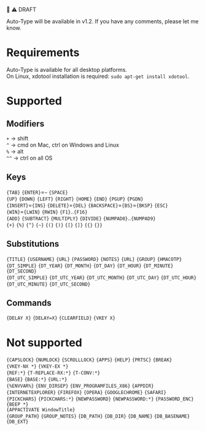 :construction: :warning: DRAFT   

Auto-Type will be available in v1.2. If you have any comments, please let me know.  

# Requirements

Auto-Type is available for all desktop platforms.  
On Linux, xdotool installation is required: `sudo apt-get install xdotool`.

# Supported

## Modifiers

`+` &rarr; shift  
`^` &rarr; cmd on Mac, ctrl on Windows and Linux  
`%` &rarr; alt  
`^^` &rarr; ctrl on all OS  

## Keys

`{TAB}` `{ENTER}`=`~` `{SPACE}`   
`{UP}` `{DOWN}` `{LEFT}` `{RIGHT}` `{HOME}` `{END}` `{PGUP}` `{PGDN}`  
`{INSERT}`=`{INS}` `{DELETE}`=`{DEL}` `{BACKSPACE}`=`{BS}`=`{BKSP}` `{ESC}`  
`{WIN}`=`{LWIN}` `{RWIN}` `{F1}`..`{F16}`  
`{ADD}` `{SUBTRACT}` `{MULTIPLY}` `{DIVIDE}` `{NUMPAD0}`..`{NUMPAD9}`  
`{+}` `{%}` `{^}` `{~}` `{(}` `{)}` `{[}` `{]}` `{{}` `{}}`  

## Substitutions

`{TITLE}` `{USERNAME}` `{URL}` `{PASSWORD}` `{NOTES}` `{URL}` `{GROUP}` `{HMACOTP}`  
`{DT_SIMPLE}` `{DT_YEAR}` `{DT_MONTH}` `{DT_DAY}` `{DT_HOUR}` `{DT_MINUTE}` `{DT_SECOND}`  
`{DT_UTC_SIMPLE}` `{DT_UTC_YEAR}` `{DT_UTC_MONTH}` `{DT_UTC_DAY}` `{DT_UTC_HOUR}` `{DT_UTC_MINUTE}` `{DT_UTC_SECOND}`  

## Commands

`{DELAY X}` `{DELAY=X}` `{CLEARFIELD}` `{VKEY X}`

# Not supported

`{CAPSLOCK}` `{NUMLOCK}` `{SCROLLLOCK}` `{APPS}` `{HELP}` `{PRTSC}` `{BREAK}`  
`{VKEY-NX *}` `{VKEY-EX *}`  
`{REF:*}` `{T-REPLACE-RX:*}` `{T-CONV:*}`  
`{BASE}` `{BASE:*}` `{URL:*}`  
`{%ENVVAR%}` `{ENV_DIRSEP}` `{ENV_PROGRAMFILES_X86}` `{APPDIR}`  
`{INTERNETEXPLORER}` `{FIREFOX}` `{OPERA}` `{GOOGLECHROME}` `{SAFARI}`  
`{PICKCHARS}` `{PICKCHARS:*}` `{NEWPASSWORD}` `{NEWPASSWORD:*}` `{PASSWORD_ENC}` `{BEEP *}`  
`{APPACTIVATE WindowTitle}`  
`{GROUP_PATH}` `{GROUP_NOTES}` `{DB_PATH}` `{DB_DIR}` `{DB_NAME}` `{DB_BASENAME}` `{DB_EXT}`  